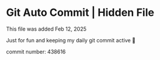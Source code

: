 # Git Auto Commit | Hidden File

This file was added Feb 12, 2025

Just for fun and keeping my daily git commit active 🤪

commit number: 438616
